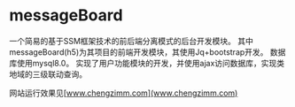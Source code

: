 # messageBoard
一个简易的基于SSM框架技术的前后端分离模式的后台开发模块。
其中messageBoard(h5)为其项目的前端开发模块，其使用Jq+bootstrap开发。
数据库使用mysql8.0。
实现了用户功能模块的开发，并使用ajax访问数据库，实现类地域的三级联动查询。

网站运行效果见[www.chengzimm.com](www.chengzimm.com)
